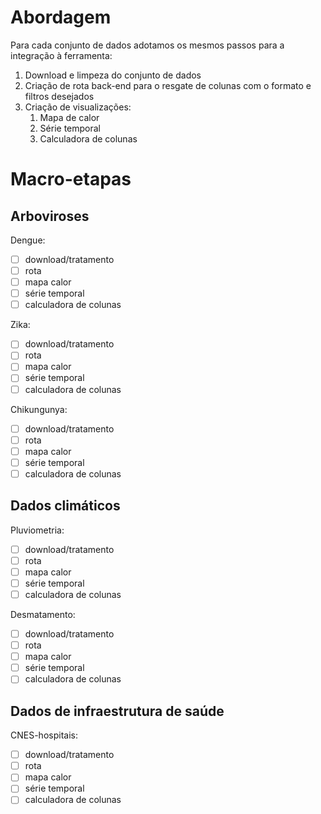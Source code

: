 # Abordagem
Para cada conjunto de dados adotamos os mesmos passos para a integração à
ferramenta:
1. Download e limpeza do conjunto de dados
1. Criação de rota back-end para o resgate de colunas com o formato e filtros
   desejados
1. Criação de visualizações:
    1. Mapa de calor
    1. Série temporal
    1. Calculadora de colunas

# Macro-etapas
## Arboviroses
Dengue:
- [ ] download/tratamento
- [ ] rota
- [ ] mapa calor
- [ ] série temporal
- [ ] calculadora de colunas

Zika:
- [ ] download/tratamento
- [ ] rota
- [ ] mapa calor
- [ ] série temporal
- [ ] calculadora de colunas

Chikungunya:
- [ ] download/tratamento
- [ ] rota
- [ ] mapa calor
- [ ] série temporal
- [ ] calculadora de colunas

## Dados climáticos
Pluviometria:
- [ ] download/tratamento
- [ ] rota
- [ ] mapa calor
- [ ] série temporal
- [ ] calculadora de colunas

Desmatamento:
- [ ] download/tratamento
- [ ] rota
- [ ] mapa calor
- [ ] série temporal
- [ ] calculadora de colunas

## Dados de infraestrutura de saúde
CNES-hospitais:
- [ ] download/tratamento
- [ ] rota
- [ ] mapa calor
- [ ] série temporal
- [ ] calculadora de colunas
